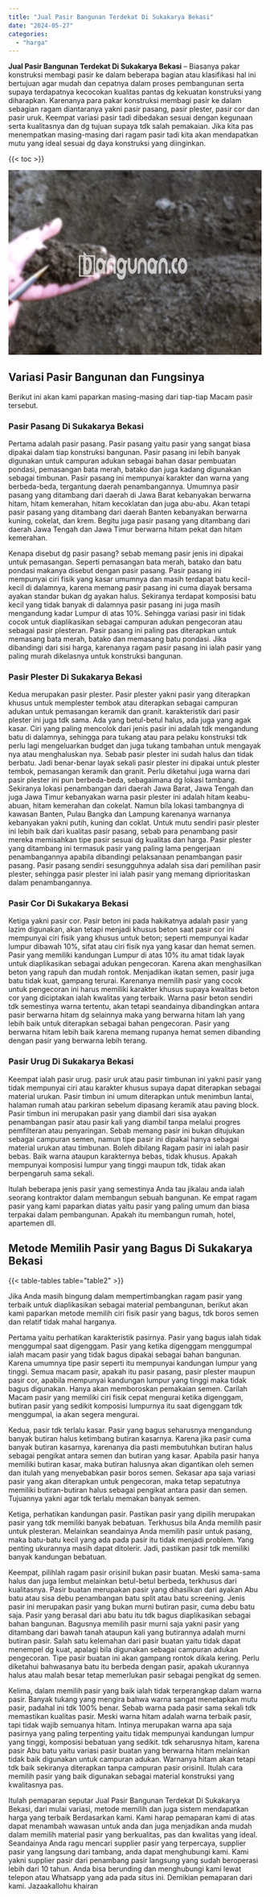 ```yaml
---
title: "Jual Pasir Bangunan Terdekat Di Sukakarya Bekasi"
date: "2024-05-27"
categories: 
  - "harga"
---
```


**Jual Pasir Bangunan Terdekat Di Sukakarya Bekasi** – Biasanya pakar konstruksi membagi pasir ke dalam beberapa bagian atau klasifikasi hal ini bertujuan agar mudah dan cepatnya dalam proses pembangunan serta supaya terdapatnya kecocokan kualitas pantas dg kekuatan konstruksi yang diharapkan. Karenanya para pakar konstruksi membagi pasir ke dalam sebagian ragam diantaranya yakni pasir pasang, pasir plester, pasir cor dan pasir uruk. Keempat variasi pasir tadi dibedakan sesuai dengan kegunaan serta kualitasnya dan dg tujuan supaya tdk salah pemakaian. Jika kita pas menempatkan masing-masing dari ragam pasir tadi kita akan mendapatkan mutu yang ideal sesuai dg daya konstruksi yang diinginkan.

{{< toc >}}

![Jual Pasir Bangunan Terdekat Di Sukakarya Bekasi](/images/jual-pasir-bangunan-55.png)

## Variasi Pasir Bangunan dan Fungsinya

Berikut ini akan kami paparkan masing-masing dari tiap-tiap Macam pasir tersebut.

### Pasir Pasang Di Sukakarya Bekasi

Pertama adalah pasir pasang. Pasir pasang yaitu pasir yang sangat biasa dipakai dalam tiap konstruksi bangunan. Pasir pasang ini lebih banyak digunakan untuk campuran adukan sebagai bahan dasar pembuatan pondasi, pemasangan bata merah, batako dan juga kadang digunakan sebagai timbunan. Pasir pasang ini mempunyai karakter dan warna yang berbeda-beda, tergantung daerah penambangannya. Umumnya pasir pasang yang ditambang dari daerah di Jawa Barat kebanyakan berwarna hitam, hitam kemerahan, hitam kecoklatan dan juga abu-abu. Akan tetapi pasir pasang yang ditambang dari daerah Banten kebanyakan berwarna kuning, cokelat, dan krem. Begitu juga pasir pasang yang ditambang dari daerah Jawa Tengah dan Jawa Timur berwarna hitam pekat dan hitam kemerahan.

Kenapa disebut dg pasir pasang? sebab memang pasir jenis ini dipakai untuk pemasangan. Seperti pemasangan bata merah, batako dan batu pondasi makanya disebut dengan pasir pasang. Pasir pasang ini mempunyai ciri fisik yang kasar umumnya dan masih terdapat batu kecil-kecil di dalamnya, karena memang pasir pasang ini cuma diayak bersama ayakan standar bukan dg ayakan halus. Sekiranya terdapat komposisi batu kecil yang tidak banyak di dalamnya pasir pasang ini juga masih mengandung kadar Lumpur di atas 10%. Sehingga variasi pasir ini tidak cocok untuk diaplikasikan sebagai campuran adukan pengecoran atau sebagai pasir plesteran. Pasir pasang ini paling pas diterapkan untuk memasang bata merah, batako dan memasang batu pondasi. Jika dibandingi dari sisi harga, karenanya ragam pasir pasang ini ialah pasir yang paling murah dikelasnya untuk konstruksi bangunan.

### Pasir Plester Di Sukakarya Bekasi

Kedua merupakan pasir plester. Pasir plester yakni pasir yang diterapkan khusus untuk memplester tembok atau diterapkan sebagai campuran adukan untuk pemasangan keramik dan granit. karakteristik dari pasir plester ini juga tdk sama. Ada yang betul-betul halus, ada juga yang agak kasar. Ciri yang paling mencolok dari jenis pasir ini adalah tdk mengandung batu di dalamnya, sehingga para tukang atau para pelaku konstruksi tdk perlu lagi mengeluarkan budget dan juga tukang tambahan untuk mengayak nya atau menghaluskan nya. Sebab pasir plester ini sudah halus dan tidak berbatu. Jadi benar-benar layak sekali pasir plester ini dipakai untuk plester tembok, pemasangan keramik dan granit. Perlu diketahui juga warna dari pasir plester ini pun berbeda-beda, sebagaimana dg lokasi tambang. Sekiranya lokasi penambangan dari daerah Jawa Barat, Jawa Tengah dan juga Jawa Timur kebanyakan warna pasir plester ini adalah hitam keabu-abuan, hitam kemerahan dan cokelat. Namun bila lokasi tambangnya di kawasan Banten, Pulau Bangka dan Lampung karenanya warnanya kebanyakan yakni putih, kuning dan coklat. Untuk mutu sendiri pasir plester ini lebih baik dari kualitas pasir pasang, sebab para penambang pasir mereka memisahkan tipe pasir sesuai dg kualitas dan harga. Pasir plester yang ditambang ini termasuk pasir yang paling lama pengerjaan penambangannya apabila dibandingi pelaksanaan penambangan pasir pasang. Pasir pasang sendiri sesungguhnya adalah sisa dari pemilihan pasir plester, sehingga pasir plester ini ialah pasir yang memang diprioritaskan dalam penambangannya.

### Pasir Cor Di Sukakarya Bekasi

Ketiga yakni pasir cor. Pasir beton ini pada hakikatnya adalah pasir yang lazim digunakan, akan tetapi menjadi khusus beton saat pasir cor ini mempunyai ciri fisik yang khusus untuk beton; seperti mempunyai kadar lumpur dibawah 10%, sifat atau ciri fisik nya yang kasar dan hemat semen. Pasir yang memiliki kandungan Lumpur di atas 10% itu amat tidak layak untuk diaplikasikan sebagai adukan pengecoran. Karena akan menghasilkan beton yang rapuh dan mudah rontok. Menjadikan ikatan semen, pasir juga batu tidak kuat, gampang terurai. Karenanya memilih pasir yang cocok untuk pengecoran ini harus memiliki karakter khusus supaya kwalitas beton cor yang diciptakan ialah kwalitas yang terbaik. Warna pasir beton sendiri tdk semestinya warna tertentu, akan tetapi seandainya dibandingkan antara pasir berwarna hitam dg selainnya maka yang berwarna hitam lah yang lebih baik untuk diterapkan sebagai bahan pengecoran. Pasir yang berwarna hitam lebih baik karena memang rupanya hemat semen dibanding dengan pasir yang berwarna lebih terang.

### Pasir Urug Di Sukakarya Bekasi

Keempat ialah pasir urug. pasir uruk atau pasir timbunan ini yakni pasir yang tidak mempunyai ciri atau karakter khusus supaya dapat diterapkan sebagai material urukan. Pasir timbun ini umum diterapkan untuk menimbun lantai, halaman rumah atau parkiran sebelum dipasang keramik atau paving block. Pasir timbun ini merupakan pasir yang diambil dari sisa ayakan penambangan pasir atau pasir kali yang diambil tanpa melalui progres pemfilteran atau penyaringan. Sebab memang pasir ini bukan ditujukan sebagai campuran semen, namun tipe pasir ini dipakai hanya sebagai material urukan atau timbunan. Boleh dibilang Ragam pasir ini ialah pasir bebas. Baik warna ataupun karakternya bebas, tidak khusus. Apakah mempunyai komposisi lumpur yang tinggi maupun tdk, tidak akan berpengaruh sama sekali.

Itulah beberapa jenis pasir yang semestinya Anda tau jikalau anda ialah seorang kontraktor dalam membangun sebuah bangunan. Ke empat ragam pasir yang kami paparkan diatas yaitu pasir yang paling umum dan biasa terpakai dalam pembangunan. Apakah itu membangun rumah, hotel, apartemen dll.

## Metode Memilih Pasir yang Bagus Di Sukakarya Bekasi

{{< table-tables table="table2" >}}

Jika Anda masih bingung dalam mempertimbangkan ragam pasir yang terbaik untuk diaplikasikan sebagai material pembangunan, berikut akan kami paparkan metode memilih ciri fisik pasir yang bagus, tdk boros semen dan relatif tidak mahal harganya.

Pertama yaitu perhatikan karakteristik pasirnya. Pasir yang bagus ialah tidak menggumpal saat digenggam. Pasir yang ketika digenggam menggumpal ialah macam pasir yang tidak bagus dipakai sebagai bahan bangunan. Karena umumnya tipe pasir seperti itu mempunyai kandungan lumpur yang tinggi. Semua macam pasir, apakah itu pasir pasang, pasir plester maupun pasir cor, apabila mempunyai kandungan lumpur yang tinggi maka tidak bagus digunakan. Hanya akan memboroskan pemakaian semen. Carilah Macam pasir yang memiliki ciri fisik cepat mengurai ketika digenggam, butiran pasir yang sedikit komposisi lumpurnya itu saat digenggam tdk menggumpal, ia akan segera mengurai.

Kedua, pasir tdk terlalu kasar. Pasir yang bagus seharusnya mengandung banyak butiran halus ketimbang butiran kasarnya. Karena jika pasir cuma banyak butiran kasarnya, karenanya dia pasti membutuhkan butiran halus sebagai pengikat antara semen dan butiran yang kasar. Apabila pasir hanya memiliki butiran kasar, maka butiran halusnya akan digantikan oleh semen dan itulah yang menyebabkan pasir boros semen. Sekasar apa saja variasi pasir yang akan diterapkan untuk pengecoran, maka tetap sepatutnya memiliki butiran-butiran halus sebagai pengikat antara pasir dan semen. Tujuannya yakni agar tdk terlalu memakan banyak semen.

Ketiga, perhatikan kandungan pasir. Pastikan pasir yang dipilih merupakan pasir yang tdk memiliki banyak bebatuan. Terkhusus bila Anda memilih pasir untuk plesteran. Melainkan seandainya Anda memilih pasir untuk pasang, maka batu-batu kecil yang ada pada pasir itu tidak menjadi problem. Yang penting ukurannya masih dapat ditolerir. Jadi, pastikan pasir tdk memiliki banyak kandungan bebatuan.

Keempat, pilihlah ragam pasir orisinil bukan pasir buatan. Meski sama-sama halus dan juga lembut melainkan betul-betul berbeda, terkhusus dari kualitasnya. Pasir buatan merupakan pasir yang dihasilkan dari ayakan Abu batu atau sisa debu penambangan batu split atau batu screening. Jenis pasir ini merupakan pasir yang bukan murni butiran pasir, cuma debu batu saja. Pasir yang berasal dari abu batu itu tdk bagus diaplikasikan sebagai bahan bangunan. Bagusnya memilih pasir murni saja yakni pasir yang ditambang dari bawah tanah ataupun kali yang butirannya adalah murni butiran pasir. Salah satu kelemahan dari pasir buatan yaitu tidak dapat menempel dg kuat, apalagi bila digunakan sebagai campuran adukan pengecoran. Tipe pasir buatan ini akan gampang rontok dikala kering. Perlu diketahui bahwasanya batu itu berbeda dengan pasir, apakah ukurannya halus atau malah besar tetap memerlukan pasir sebagai pengikat dg semen.

Kelima, dalam memilih pasir yang baik ialah tidak terperangkap dalam warna pasir. Banyak tukang yang mengira bahwa warna sangat menetapkan mutu pasir, padahal ini tdk 100% benar. Sebab warna pada pasir sama sekali tdk memastikan kualitas pasir. Meski warna hitam adalah warna terbaik pasir, tapi tidak wajib semuanya hitam. Intinya merupakan warna apa saja pasirnya yang paling terpenting yaitu tidak mempunyai kandungan lumpur yang tinggi, komposisi bebatuan yang sedikit. tdk seharusnya hitam, karena pasir Abu batu yaitu variasi pasir buatan yang berwarna hitam melainkan tidak baik digunakan untuk campuran adukan. Warnanya hitam akan tetapi tdk baik sekiranya diterapkan tanpa campuran pasir orisinil. Itulah cara memilih pasir yang baik digunakan sebagai material konstruksi yang kwalitasnya pas.

Itulah pemaparan seputar Jual Pasir Bangunan Terdekat Di Sukakarya Bekasi, dari mulai variasi, metode memilih dan juga sistem mendapatkan harga yang terbaik Berdasarkan kami. Kami harap pemaparan kami di atas dapat menambah wawasan untuk anda dan juga menjadikan anda mudah dalam memilih material pasir yang berkualitas, pas dan kwalitas yang ideal. Seandainya Anda ragu mencari supplier pasir yang terpercaya, supplier pasir yang langsung dari tambang, anda dapat menghubungi kami. Kami yakni supplier pasir dari penambang pasir langsung yang sudah beroperasi lebih dari 10 tahun. Anda bisa berunding dan menghubungi kami lewat telepon atau Whatsapp yang ada pada situs ini. Demikian pemaparan dari kami. Jazaakallohu khairan
